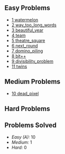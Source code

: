 ## Easy Problems
* <a href="https://github.com/Sr-Souza-dev/Codeforces/tree/main/watermelon">1 watermelon <a>
* <a href="https://github.com/Sr-Souza-dev/Codeforces/tree/main/way_to_long_words">2 way_too_long_words <a>
* <a href="https://github.com/Sr-Souza-dev/Codeforces/tree/main/beautiful_year">3 beautiful_year <a>
* <a href="https://github.com/Sr-Souza-dev/Codeforces/tree/main/team">4 team<a>
* <a href="https://github.com/Sr-Souza-dev/Codeforces/tree/main/theatre_square">5 theatre_square<a>
* <a href="https://github.com/Sr-Souza-dev/Codeforces/tree/main/next_round">6 next_round<a>
* <a href="https://github.com/Sr-Souza-dev/Codeforces/tree/main/domino_piling">7 domino_piling<a>
* <a href="https://github.com/Sr-Souza-dev/Codeforces/tree/main/bit++">8 bit++<a>
* <a href="https://github.com/Sr-Souza-dev/Codeforces/tree/main/divisibility_problem">9 divisibility_problem<a>
* <a href="https://github.com/Sr-Souza-dev/Codeforces/tree/main/twins">11 twins<a>


## Medium Problems
* <a href="https://github.com/Sr-Souza-dev/Codeforces/tree/main/dead_pixel">10 dead_pixel<a>


## Hard Problems


## Problems Solved
* *Easy (A):* 10
* *Medium:* 1
* *Hard:* 0